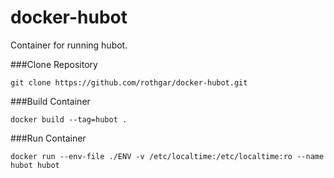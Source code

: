 # docker-hubot
Container for running hubot.

###Clone Repository

```
git clone https://github.com/rothgar/docker-hubot.git
```

###Build Container

```
docker build --tag=hubot .
```

###Run Container

```
docker run --env-file ./ENV -v /etc/localtime:/etc/localtime:ro --name hubot hubot
```

